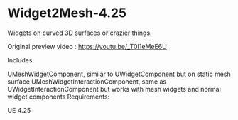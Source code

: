 # Widget2Mesh-4.25

Widgets on curved 3D surfaces or crazier things.

Original preview video : https://youtu.be/_T0I1eMeE6U


Includes:

UMeshWidgetComponent, similar to UWidgetComponent but on static mesh surface
UMeshWidgetInteractionComponent, same as UWidgetInteractionComponent but works with mesh widgets and normal widget components
Requirements:

UE 4.25

